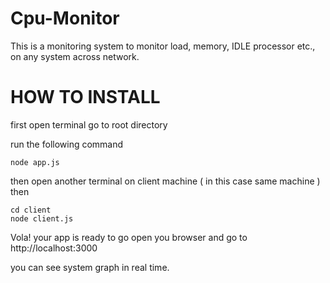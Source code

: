 Cpu-Monitor
===========

This is a monitoring system to monitor load, memory, IDLE processor etc., on any system across network.

HOW TO INSTALL
==============

first open terminal go to root directory

run the following command

	node app.js

then open another terminal on client machine ( in this case same machine ) then 

	cd client
	node client.js
	
Vola! your app is ready to go open you browser and go to http://localhost:3000

you can see system graph in real time.
